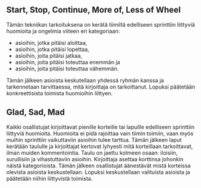 ## Start, Stop, Continue, More of, Less of Wheel

Tämän tekniikan tarkoituksena on kerätä tiimiltä edelliseen sprinttiin liittyviä huomioita ja ongelmia viiteen eri kategoriaan:
- asioihin, jotka pitäisi aloittaa,
- asioihin, jotka pitäisi lopettaa,
- asioihin, joita pitäisi jatkaa,
- asioihin, joita pitäisi toteuttaa enemmän ja
- asioihin, joita pitäisi toteuttaa vähemmän.

Tämän jälkeen asioista keskutellaan yhdessä ryhmän kanssa ja tarkennetaan tarvittaessa, mitä kirjoittaja on tarkoittanut. Lopuksi päätetään konkreettisista toimista huomioihin liittyen.

## Glad, Sad, Mad

Kaikki osallistujat kirjoittavat pienille korteille tai lapuille edelliseen sprinttiin liittyviä huomioita. Huomioita ei pidä rajoittaa vain tiimin toimiin, vaan myös muihin sprinttiin vaikuttaviin asioihin tulee tarttua. Tämän jälkeen laput kerätään taululle ja kirjoittajat kertovat lyhyesti mitä korteillaan tarkoittavat, ilman muiden kommentointia. Taulu on jaettu kolmeen osaan: iloisiin, surullisiin ja vihastuttaviin asioihin. Kirjoittaja asettaa korttinsa johonkin näistä kategorioista. Tämän jälkeen osallistujat äänestävät mistä korteissa olevista asioista keskustellaan. Lopuksi keskustellaan valituista asioista ja päätetään niihin liittyvistä toimista.
